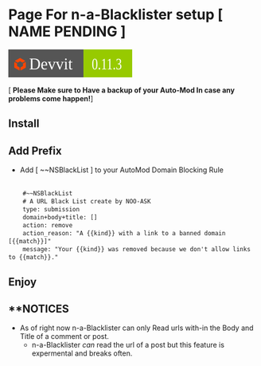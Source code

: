 # Page For n-a-Blacklister setup [ NAME PENDING ] 
![Devvit 0.11.3](https://github.com/Noo4sk/DevvitApps/blob/main/Badge/Devvit_0.11.3.svg)

[ **Please Make sure to Have a backup of your Auto-Mod In case any problems come happen!**]


## Install

## Add Prefix
- Add [ ~~NSBlackList ] to your AutoMod Domain Blocking Rule
```

    #~~NSBlackList
    # A URL Black List create by NOO-ASK
    type: submission
    domain+body+title: []
    action: remove
    action_reason: "A {{kind}} with a link to a banned domain [{{match}}]"
    message: "Your {{kind}} was removed because we don't allow links to {{match}}."

```

## Enjoy


## **NOTICES
- As of right now n-a-Blacklister can only Read urls with-in the Body and Title of a comment or post.
    - n-a-Blacklister *can* read the url of a post but this feature is expermental and breaks often.
